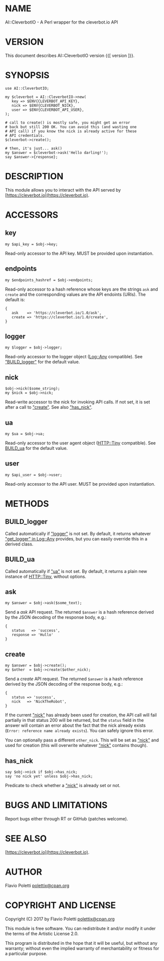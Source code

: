 # NAME

AI::CleverbotIO - A Perl wrapper for the cleverbot.io API

# VERSION

This document describes AI::CleverbotIO version {{\[ version \]}}.

# SYNOPSIS

    use AI::CleverbotIO;

    my $cleverbot = AI::CleverbotIO->new(
       key => $ENV{CLEVERBOT_API_KEY},
       nick => $ENV{CLEVERBOT_NICK},
       user => $ENV{CLEVERBOT_API_USER},
    );

    # call to create() is mostly safe, you might get an error
    # back but still 200 OK. You can avoid this (and wasting one
    # API call) if you know the nick is already active for these
    # API credentials.
    $cleverbot->create();

    # then, it's just... ask()
    my $answer = $cleverbot->ask('Hello darling!');
    say $answer->{response};

# DESCRIPTION

This module allows you to interact with the API served by
[https://cleverbot.io](https://cleverbot.io).

# ACCESSORS

## key

    my $api_key = $obj->key;

Read-only accessor to the API key. MUST be provided upon instantiation.

## endpoints

    my $endpoints_hashref = $obj->endpoints;

Read-only accessor to a hash reference whose keys are the strings `ask`
and `create` and the corresponding values are the API endoints (URIs).
The default is:

    {
       ask    => 'https://cleverbot.io/1.0/ask',
       create => 'https://cleverbot.io/1.0/create',
    }

## logger

    my $logger = $obj->logger;

Read-only accessor to the logger object ([Log::Any](https://metacpan.org/pod/Log::Any) compatible). See
["BUILD\_logger"](#build_logger) for the default value.

## nick

    $obj->nick($some_string);
    my $nick = $obj->nick;

Read-write accessor to the nick for invoking API calls. If not set, it
is set after a call to ["create"](#create). See also ["has\_nick"](#has_nick).

## ua

    my $ua = $obj->ua;

Read-only accessor to the user agent object ([HTTP::Tiny](https://metacpan.org/pod/HTTP::Tiny) compatible). See
[BUILD\_ua](https://metacpan.org/pod/BUILD_ua) for the default value.

## user

    my $api_user = $obj->user;

Read-only accessor to the API user. MUST be provided upon instantiation.

# METHODS

## BUILD\_logger

Called automatically if ["logger"](#logger) is not set. By default, it
returns whatever ["get\_logger" in Log::Any](https://metacpan.org/pod/Log::Any#get_logger) provides, but you can
easily override this in a derived class.

## BUILD\_ua

Called automatically if ["ua"](#ua) is not set. By default, it returns
a plain new instance of [HTTP::Tiny](https://metacpan.org/pod/HTTP::Tiny), without options.

## ask

    my $answer = $obj->ask($some_text);

Send a _ask_ API request. The returned `$answer` is a hash reference
derived by the JSON decoding of the response body, e.g.:

    {
       status   => 'success',
       response => 'Hullo'
    }

## create

    my $answer = $obj->create();
    my $other  = $obj->create($other_nick);

Send a _create_ API request. The returned `$answer` is a hash reference
derived by the JSON decoding of the response body, e.g.:

    {
       status => 'success',
       nick   => 'NickTheRobot',
    }

If the current ["nick"](#nick) has already been used for creation, the API call
will fail partially in that status 200 will be returned, but the `status`
field in the answer will contain an error about the fact that the nick
already exists (`Error: reference name already exists`). You can safely
ignore this error.

You can optionally pass a different `other_nick`. This will be set as
["nick"](#nick) and used for creation (this will overwrite whatever ["nick"](#nick)
contains though).

## has\_nick

    say $obj->nick if $obj->has_nick;
    say 'no nick yet' unless $obj->has_nick;

Predicate to check whether a ["nick"](#nick) is already set or not.

# BUGS AND LIMITATIONS

Report bugs either through RT or GitHub (patches welcome).

# SEE ALSO

[https://cleverbot.io](https://cleverbot.io).

# AUTHOR

Flavio Poletti <polettix@cpan.org>

# COPYRIGHT AND LICENSE

Copyright (C) 2017 by Flavio Poletti <polettix@cpan.org>

This module is free software. You can redistribute it and/or modify it
under the terms of the Artistic License 2.0.

This program is distributed in the hope that it will be useful, but
without any warranty; without even the implied warranty of
merchantability or fitness for a particular purpose.
